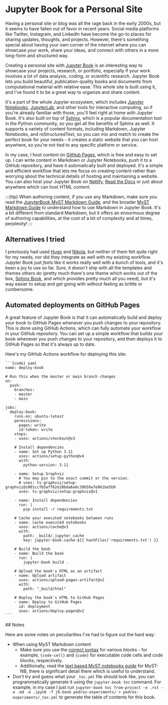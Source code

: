 # Jupyter Book for a Personal Site

Having a personal site or blog was all the rage back in the early 2000s, but it seems to have fallen out of favor in recent years. Social media platforms like Twitter, Instagram, and LinkedIn have become the go-to places for sharing updates, thoughts, and projects. However, there's something special about having your own corner of the internet where you can showcase your work, share your ideas, and connect with others in a more long-form and structured way.

Creating a personal site with [Jupyter Book](https://jupyterbook.org/en/stable/intro.html) is an interesting way to showcase your projects, research, or portfolio, especially if your work involves a lot of data analysis, coding, or scientific research. Jupyter Book lets you build beautiful, publication-quality books and documents from computational material with relative ease. This whole site is built using it, and I've found it to be a great way to organize and share content.

It's a part of the whole Jupyter ecosystem, which includes [Jupyter Notebooks](https://jupyter.org), [JupyterLab](https://jupyterlab.readthedocs.io/en/stable/index.html), and other tools for interactive computing, so if you're already familiar with those, you'll feel right at home with Jupyter Book. It's also built on top of [Sphinx](https://www.sphinx-doc.org/en/master/), which is a popular documentation tool in the Python community, so you get all the benefits of Sphinx as well. It supports a variety of content formats, including Markdown, Jupyter Notebooks, and reStructuredText, so you can mix and match to create the perfect book for your needs - it creates a static website that you can host anywhere, so you're not tied to any specific platform or service.

In my case, I host content on [GitHub Pages](https://pages.github.com), which is free and easy to set up. I can write content in Markdown or Jupyter Notebooks, push it to a GitHub repository, and have it automatically built and deployed. It's a simple and efficient workflow that lets me focus on creating content rather than worrying about the technical details of hosting and maintaining a website. You can also host your Jupyter Book on [Netlify](https://www.netlify.com), [Read the Docs](https://readthedocs.org) or just about anywhere which can host HTML content.

:::{tip}
When authoring content, if you use any Markdown, make sure you read the [JupyterBook MyST Markdown Guide](https://jupyterbook.org/content/myst.html), and the broader [MyST Markdown Guide](https://mystmd.org/guide) to understand how to use Markdown in Jupyter Book. It's a bit different from standard Markdown, but it offers an enourmous degree of authoring capabilities, at the cost of a bit of complexity and at times, perplexity!
:::

## Alternatives I tried

I previously had used [Hugo](https://gohugo.io) and [Nikola](https://getnikola.com), but neither of them felt quite right for my needs, nor did they integrate as well with my existing workflow. Jupyter Book just _feels_ like it works really well with a bunch of tools, and it's been a joy to use so far. Sure, it doesn't ship with all the templates and themes others do (pretty much there's one theme which works out of the box, [Sphinx Book](https://sphinx-book-theme.readthedocs.io/en/stable/), and which provides pretty much all you need), but it's way easier to setup and get going with without feeling as brittle or cumbersome.

## Automated deployments on GitHub Pages

A great feature of Jupyter Book is that it can automatically build and deploy your book to GitHub Pages whenever you push changes to your repository. This is done using GitHub Actions, which can fully automate your workflow in your GitHub repository. You can set up a simple workflow that builds your book whenever you push changes to your repository, and then deploys it to GitHub Pages so that it's always up to date.

 Here's my GitHub Actions workflow for deploying this site:

````{toggle}
```{code} yaml
name: deploy-book

# Run this when the master or main branch changes
on:
  push:
    branches:
    - master
    - main

jobs:
  deploy-book:
    runs-on: ubuntu-latest
    permissions:
      pages: write
      id-token: write
    steps:
    - uses: actions/checkout@v3

    # Install dependencies
    - name: Set up Python 3.11
      uses: actions/setup-python@v4
      with:
        python-version: 3.11

    - name: Setup Graphviz
      # You may pin to the exact commit or the version.
      # uses: ts-graphviz/setup-graphviz@c001ccfb5aff62e28bda6a6c39b59a7e061be5b9
      uses: ts-graphviz/setup-graphviz@v1
      
    - name: Install dependencies
      run: |
        pip install -r requirements.txt

    # Cache your executed notebooks between runs
    - name: cache executed notebooks
      uses: actions/cache@v3
      with:
        path: _build/.jupyter_cache
        key: jupyter-book-cache-${{ hashFiles('requirements.txt') }}

    # Build the book
    - name: Build the book
      run: |
        jupyter-book build .

    # Upload the book's HTML as an artifact
    - name: Upload artifact
      uses: actions/upload-pages-artifact@v2
      with:
        path: "_build/html"

    # Deploy the book's HTML to GitHub Pages
    - name: Deploy to GitHub Pages
      id: deployment
      uses: actions/deploy-pages@v2
```
````

## Notes

Here are some notes on peculiarities I've had to figure out the hard way:

- When using MyST Markdown content
  - Make sure you use the [correct syntax](https://jupyterbook.org/en/stable/reference/cheatsheet.html#code) for various blocks - for example, `{code-cell}` and `{code}` for executable code cells and code blocks, respectively.
  - Additionally, read the [text based MyST notebooks guide](https://myst-nb.readthedocs.io/en/latest/authoring/text-notebooks.html#) for MyST-NB, there is significant detail there which is useful to understand.
- Don't try and guess what your `_toc.yml` file should look like, you can programmatically generate it using the `jupyter-book toc` command. For example, in my case I just run `jupyter-book toc from-project -e .rst -e .md -e .ipynb -f jb-book pedros-experiments/ > pedros-experiments/_toc.yml` to generate the table of contents for this book.

